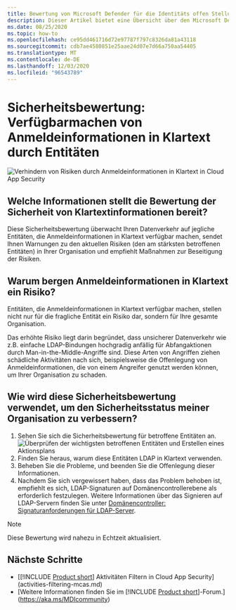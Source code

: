 ```yaml
---
title: Bewertung von Microsoft Defender für die Identitäts offen Stellung von Text
description: Dieser Artikel bietet eine Übersicht über den Microsoft Defender for Identity-Bericht zur Bewertung der Identitäts Sicherheitslage.
ms.date: 08/25/2020
ms.topic: how-to
ms.openlocfilehash: ce95dd461716d72e97787f797c8326da81a43118
ms.sourcegitcommit: cdb7ae4580851e25aae24d07e7d66a750aa54405
ms.translationtype: MT
ms.contentlocale: de-DE
ms.lasthandoff: 12/03/2020
ms.locfileid: "96543789"
---
```

# <a name="security-assessment-entities-exposing-credentials-in-clear-text"></a>Sicherheitsbewertung: Verfügbarmachen von Anmeldeinformationen in Klartext durch Entitäten

![Verhindern von Risiken durch Anmeldeinformationen in Klartext in Cloud App Security](media/cas-isp-clear-text-1.png)

## <a name="what-information-does-the-prevent-clear-text-security-assessment-provide"></a>Welche Informationen stellt die Bewertung der Sicherheit von Klartextinformationen bereit?

Diese Sicherheitsbewertung überwacht Ihren Datenverkehr auf jegliche Entitäten, die Anmeldeinformationen in Klartext verfügbar machen, sendet Ihnen Warnungen zu den aktuellen Risiken (den am stärksten betroffenen Entitäten) in Ihrer Organisation und empfiehlt Maßnahmen zur Beseitigung der Risiken.

## <a name="why-is-clear-text-credential-exposure-risky"></a>Warum bergen Anmeldeinformationen in Klartext ein Risiko?

Entitäten, die Anmeldeinformationen in Klartext verfügbar machen, stellen nicht nur für die fragliche Entität ein Risiko dar, sondern für Ihre gesamte Organisation.

Das erhöhte Risiko liegt darin begründet, dass unsicherer Datenverkehr wie z.B. einfache LDAP-Bindungen hochgradig anfällig für Abfangaktionen durch Man-in-the-Middle-Angriffe sind. Diese Arten von Angriffen ziehen schädliche Aktivitäten nach sich, beispielsweise die Offenlegung von Anmeldeinformationen, die von einem Angreifer genutzt werden können, um Ihrer Organisation zu schaden.

## <a name="how-do-i-use-this-security-assessment-to-improve-my-organizational-security-posture"></a>Wie wird diese Sicherheitsbewertung verwendet, um den Sicherheitsstatus meiner Organisation zu verbessern?

1. Sehen Sie sich die Sicherheitsbewertung für betroffene Entitäten an.
    ![Überprüfen der wichtigsten betroffenen Entitäten und Erstellen eines Aktionsplans](media/cas-isp-clear-text-2.png)
1. Finden Sie heraus, warum diese Entitäten LDAP in Klartext verwenden.
1. Beheben Sie die Probleme, und beenden Sie die Offenlegung dieser Informationen.
1. Nachdem Sie sich vergewissert haben, dass das Problem behoben ist, empfiehlt es sich, LDAP-Signaturen auf Domänencontrollerebene als erforderlich festzulegen. Weitere Informationen über das Signieren auf LDAP-Servern finden Sie unter [Domänencontroller: Signaturanforderungen für LDAP-Server](/windows/security/threat-protection/security-policy-settings/domain-controller-ldap-server-signing-requirements).

> [!NOTE]
> Diese Bewertung wird nahezu in Echtzeit aktualisiert.

## <a name="next-steps"></a>Nächste Schritte

- [[!INCLUDE [Product short](includes/product-short.md)] Aktivitäten Filtern in Cloud App Security](activities-filtering-mcas.md)
- [Weitere Informationen finden Sie im [!INCLUDE [Product short](includes/product-short.md)]-Forum.](https://aka.ms/MDIcommunity)